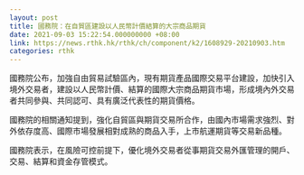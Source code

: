 ```yaml
---
layout: post
title: 國務院：在自貿區建設以人民幣計價結算的大宗商品期貨
date: 2021-09-03 15:22:54.000000000 +08:00
link: https://news.rthk.hk/rthk/ch/component/k2/1608929-20210903.htm
categories: rthk
---
```


國務院公布，加強自由貿易試驗區內，現有期貨產品國際交易平台建設，加快引入境外交易者，建設以人民幣計價、結算的國際大宗商品期貨市場，形成境內外交易者共同參與、共同認可、具有廣泛代表性的期貨價格。

國務院的相關通知提到，強化自貿區與期貨交易所合作，由國內市場需求強烈、對外依存度高、國際市場發展相對成熟的商品入手，上市航運期貨等交易新品種。

國務院表示，在風險可控前提下，優化境外交易者從事期貨交易外匯管理的開戶、交易、結算和資金存管模式。
